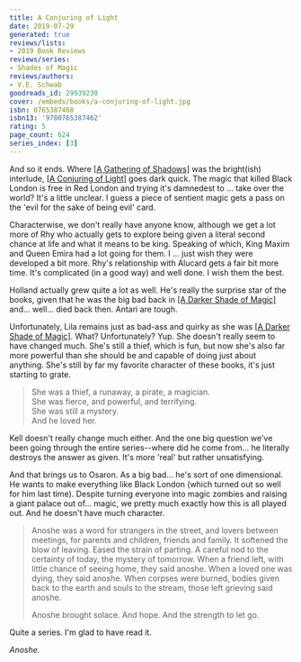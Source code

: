 ```yaml
---
title: A Conjuring of Light
date: 2019-07-29
generated: true
reviews/lists:
- 2019 Book Reviews
reviews/series:
- Shades of Magic
reviews/authors:
- V.E. Schwab
goodreads_id: 29939230
cover: /embeds/books/a-conjuring-of-light.jpg
isbn: 0765387468
isbn13: '9780765387462'
rating: 5
page_count: 624
series_index: [3]
---
```

And so it ends. Where [[A Gathering of Shadows]]() was the bright(ish) interlude, [[A Conjuring of Light]]() goes dark quick. The magic that killed Black London is free in Red London and trying it's damnedest to ... take over the world? It's a little unclear. I guess a piece of sentient magic gets a pass on the 'evil for the sake of being evil' card.  

Characterwise, we don't really have anyone know, although we get a lot more of Rhy who actually gets to explore being given a literal second chance at life and what it means to be king. Speaking of which, King Maxim and Queen Emira had a lot going for them. I ... just wish they were developed a bit more. Rhy's relationship with Alucard gets a fair bit more time. It's complicated (in a good way) and well done. I wish them the best.  

<!--more-->

Holland actually grew quite a lot as well. He's really the surprise star of the books, given that he was the big bad back in [[A Darker Shade of Magic]]() and... well... died back then. Antari are tough.  

Unfortunately, Lila remains just as bad-ass and quirky as she was [[A Darker Shade of Magic]](). What? Unfortunately? Yup. She doesn't really seem to have changed much. She's still a thief, which is fun, but now she's also far more powerful than she should be and capable of doing just about anything. She's still by far my favorite character of these books, it's just starting to grate.  

> She was a thief, a runaway, a pirate, a magician.  
> She was fierce, and powerful, and terrifying.  
> She was still a mystery.  
> And he loved her.  

Kell doesn't really change much either. And the one big question we've been going through the entire series--where did he come from... he literally destroys the answer as given. It's more 'real' but rather unsatisfying.  

And that brings us to Osaron. As a big bad... he's sort of one dimensional. He wants to make everything like Black London (which turned out so well for him last time). Despite turning everyone into magic zombies and raising a giant palace out of... magic, we pretty much exactly how this is all played out. And he doesn't have much character.  

> Anoshe was a word for strangers in the street, and lovers between meetings, for parents and children, friends and family. It softened the blow of leaving. Eased the strain of parting. A careful nod to the certainty of today, the mystery of tomorrow. When a friend left, with little chance of seeing home, they said anoshe. When a loved one was dying, they said anoshe. When corpses were burned, bodies given back to the earth and souls to the stream, those left grieving said anoshe.  
>
> Anoshe brought solace. And hope. And the strength to let go.  

Quite a series. I'm glad to have read it.  

_Anoshe._
